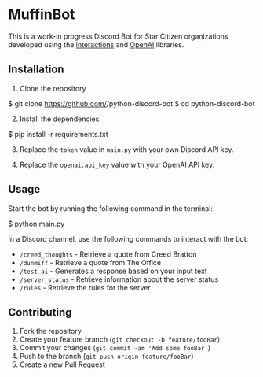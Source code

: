 # MuffinBot

This is a work-in progress Discord Bot for Star Citizen organizations developed using the [interactions](https://discord-py-slash-command.readthedocs.io/en/latest/index.html) and [OpenAI](https://beta.openai.com/) libraries.

## Installation

1. Clone the repository

$ git clone https://github.com/<username>/python-discord-bot
$ cd python-discord-bot


2. Install the dependencies

$ pip install -r requirements.txt

3. Replace the `token` value in `main.py` with your own Discord API key.

4. Replace the `openai.api_key` value with your OpenAI API key.

## Usage

Start the bot by running the following command in the terminal:

$ python main.py


In a Discord channel, use the following commands to interact with the bot:

- `/creed_thoughts` - Retrieve a quote from Creed Bratton
- `/dunmiff` - Retrieve a quote from The Office
- `/test_ai` - Generates a response based on your input text
- `/server_status` - Retrieve information about the server status
- `/rules` - Retrieve the rules for the server

## Contributing

1. Fork the repository
2. Create your feature branch (`git checkout -b feature/fooBar`)
3. Commit your changes (`git commit -am 'Add some fooBar'`)
4. Push to the branch (`git push origin feature/fooBar`)
5. Create a new Pull Request
